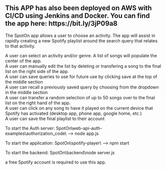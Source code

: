 <h2>This APP has also been deployed on AWS with CI/CD using Jenkins and Docker. You can find the app here: 
https://bit.ly/3jP09a8</h2>

The SpotOn app allows a user to choose an activity. The app will assist in rapidly creating a new Spotify playlist around the search query that relates to that activity.

A user can select an activity and/or genre. A list of songs will populate the center of the app. <br/>
A user can manually edit the list by deleting or transfering a song to the final list on the right side of the app. <br/>
A user can save queries to use for future use by clicking save at the top of the middle section<br/>
A user can recall a previously saved query by choosing from the dropdown in the middle section<br/>
A user can transfer a random selection of up to 50 songs over to the final list on the right hand of the app.<br/>
A user can click on any song to have it played on the current device that Spotify has activated (desktop app, phone app, google home, etc.)<br/>
A user can save the final playlist to their account

To start the Auth server:
SpotOn\web-api-auth-examples\authorization_code\ --> node app.js

To start the application:
SpotOn\spotify-player\ --> npm start

To start the backend:
SpotOn\backend\node server.js



a free Spotify account is required to use this app.
